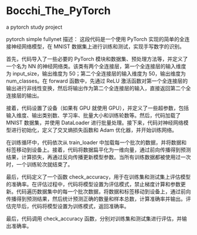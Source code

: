 # Bocchi_The_PyTorch
a pytorch study project

pytorch simple fullynet 描述：
这段代码是一个使用 PyTorch 实现的简单的全连接神经网络模型，在 MNIST 数据集上进行训练和测试，实现手写数字的识别。

首先，代码导入了一些必要的 PyTorch 模块和数据集、预处理方法等，并定义了一个名为 NN 的神经网络类。该类有两个全连接层，第一个全连接层的输入维度为 input_size，输出维度为 50；第二个全连接层的输入维度为 50，输出维度为 num_classes。在 forward 函数中，先通过 ReLU 激活函数对第一个全连接层的输出进行非线性变换，然后将输出作为第二个全连接层的输入，直接返回第二个全连接层的输出。

接着，代码设置了设备（如果有 GPU 就使用 GPU），并定义了一些超参数，包括输入维度、输出类别数、学习率、批量大小和训练轮数等。然后，代码加载了 MNIST 数据集，并使用 DataLoader 进行批量处理。接下来，代码对神经网络模型进行初始化，定义了交叉熵损失函数和 Adam 优化器，并开始训练网络。

在训练循环中，代码依次从 train_loader 中加载每一个批次的数据，并将数据和标签移动到设备上。接着，代码将数据扁平化为一维向量，通过前向传播得到预测结果，计算损失，再通过反向传播更新模型参数。当所有训练数据都被使用过一次时，一个训练轮次就结束了。

最后，代码定义了一个函数 check_accuracy，用于在训练集和测试集上评估模型的准确率。在评估过程中，代码将模型设置为评估模式，禁止梯度计算和参数更新。代码遍历数据集中的每一个批次数据，将数据和标签移动到设备上，通过前向传播得到预测结果，然后统计预测正确的数量和样本总数，计算准确率并输出。评估完毕后，代码将模型设置为训练模式，返回准确率。

最后，代码调用 check_accuracy 函数，分别对训练集和测试集进行评估，并输出准确率。
